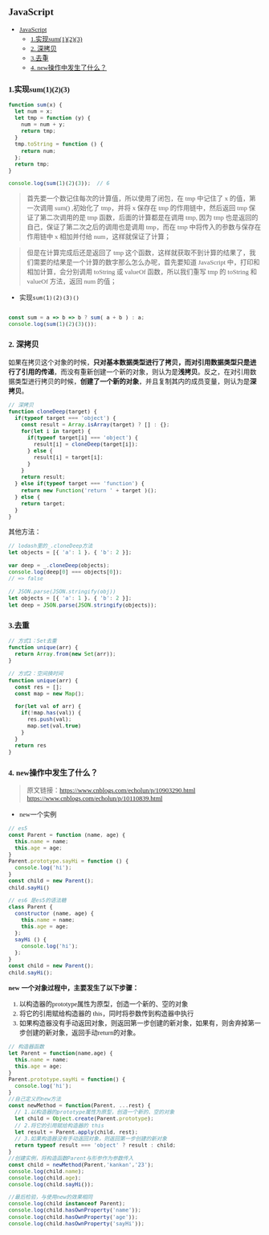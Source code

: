<font face="微软雅黑" size=2>

## JavaScript
- [JavaScript](#javascript)
  - [1.实现sum(1)(2)(3)](#1实现sum123)
  - [2. 深拷贝](#2-深拷贝)
  - [3.去重](#3去重)
  - [4. new操作中发生了什么？](#4-new操作中发生了什么)

### 1.实现sum(1)(2)(3)
```js
function sum(x) {
  let num = x;
  let tmp = function (y) {
    num = num + y;
    return tmp;
  }
  tmp.toString = function () {
    return num;
  };
  return tmp;
}

console.log(sum(1)(2)(3));  // 6
```


>首先要一个数记住每次的计算值，所以使用了闭包，在 tmp 中记住了 x 的值，第一次调用 sum() ,初始化了 tmp，并将 x 保存在 tmp 的作用链中，然后返回 tmp 保证了第二次调用的是 tmp 函数，后面的计算都是在调用 tmp, 因为 tmp 也是返回的自己，保证了第二次之后的调用也是调用 tmp，而在 tmp 中将传入的参数与保存在作用链中 x 相加并付给 num，这样就保证了计算；

>但是在计算完成后还是返回了 tmp 这个函数，这样就获取不到计算的结果了，我们需要的结果是一个计算的数字那么怎么办呢，首先要知道 JavaScript 中，打印和相加计算，会分别调用 toString 或 valueOf 函数，所以我们重写 tmp 的 toString 和 valueOf 方法，返回 num 的值；

- 实现`sum(1)(2)(3)()`
```js

const sum = a => b => b ? sum( a + b ) : a;
console.log(sum(1)(2)(3)());
```

### 2. 深拷贝
如果在拷贝这个对象的时候，**只对基本数据类型进行了拷贝，而对引用数据类型只是进行了引用的传递**，而没有重新创建一个新的对象，则认为是**浅拷贝**。反之，在对引用数据类型进行拷贝的时候，**创建了一个新的对象**，并且复制其内的成员变量，则认为是**深拷贝**。
```js
// 深拷贝
function cloneDeep(target) {
  if(typeof target === 'object') {
    const result = Array.isArray(target) ? [] : {};
    for(let i in target) {
      if(typeof target[i] === 'object') {
        result[i] = cloneDeep(target[i]);
      } else {
        result[i] = target[i]; 
      }
    }
    return result;
  } else if(typeof target === 'function') {
    return new Function('return ' + target )();
  } else {
    return target;
  }
}
```

其他方法：
```js
// lodash里的_.cloneDeep方法
let objects = [{ 'a': 1 }, { 'b': 2 }];
 
var deep = _.cloneDeep(objects);
console.log(deep[0] === objects[0]);
// => false
```

```js
// JSON.parse(JSON.stringify(obj))
let objects = [{ 'a': 1 }, { 'b': 2 }];
let deep = JSON.parse(JSON.stringify(objects));
```
### 3.去重
```js
// 方式1：Set去重
function unique(arr) {
  return Array.from(new Set(arr));
}
```

```js
// 方式2：空间换时间
function unique(arr) {
  const res = [];
  const map = new Map();

  for(let val of arr) {
    if(!map.has(val)) {
      res.push(val);
      map.set(val,true)
    }
  }
  return res
}

```
### 4. new操作中发生了什么？
> 原文链接：https://www.cnblogs.com/echolun/p/10903290.html
> https://www.cnblogs.com/echolun/p/10110839.html
- new一个实例
```js
// es5
const Parent = function (name, age) {
  this.name = name;
  this.age = age;
}
Parent.prototype.sayHi = function () {
  console.log('hi');
}
const child = new Parent();
child.sayHi()

// es6 是es5的语法糖
class Parent {
  constructor (name, age) {
    this.name = name;
    this.age = age;
  };
  sayHi () {
    console.log('hi');
  };
}
const child = new Parent();
child.sayHi();

```

**new 一个对象过程中，主要发生了以下步骤：**

1. 以构造器的prototype属性为原型，创造一个新的、空的对象
2. 将它的引用赋给构造器的 this，同时将参数传到构造器中执行
3. 如果构造器没有手动返回对象，则返回第一步创建的新对象，如果有，则舍弃掉第一步创建的新对象，返回手动return的对象。

```js
// 构造器函数
let Parent = function(name,age) {
  this.name = name;
  this.age = age;
}
Parent.prototype.sayHi = function() {
  console.log('hi');
}
//自己定义的new方法
const newMethod = function(Parent, ...rest) {
  // 1.以构造器的prototype属性为原型，创造一个新的、空的对象
  let child = Object.create(Parent.prototype);
  // 2.将它的引用赋给构造器的 this
  let result = Parent.apply(child, rest);
  // 3.如果构造器没有手动返回对象，则返回第一步创建的新对象
  return typeof result === 'object' ? result : child;
}
//创建实例，将构造函数Parent与形参作为参数传入
const child = newMethod(Parent,'kankan','23');
console.log(child.name);
console.log(child.age);
console.log(child.sayHi());

//最后检验，与使用new的效果相同
console.log(child instanceof Parent);
console.log(child.hasOwnProperty('name'));
console.log(child.hasOwnProperty('age'));
console.log(child.hasOwnProperty('sayHi'));
```

